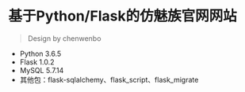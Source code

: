 基于Python/Flask的仿魅族官网网站
===
>Design by chenwenbo
* Python 3.6.5
* Flask 1.0.2
* MySQL 5.7.14
* 其他包：flask-sqlalchemy、flask_script、flask_migrate